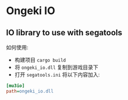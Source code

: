 # Ongeki IO

## IO library to use with segatools

如何使用:

- 构建项目 `cargo build`
- 将 `ongeki_io.dll` 复制到游戏目录下
- 打开 `segatools.ini` 将以下内容加入:

```ini
[mu3io]
path=ongeki_io.dll
```
